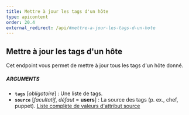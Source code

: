 ```yaml
---
title: Mettre à jour les tags d'un hôte
type: apicontent
order: 20.4
external_redirect: /api/#mettre-a-jour-les-tags-d-un-hote
---
```


## Mettre à jour les tags d'un hôte
Cet endpoint vous permet de mettre à jour tous les tags d'un hôte donné.

##### ARGUMENTS
* **`tags`** [*obligatoire*] :
    Une liste de tags.
* **`source`** [*facultatif*, *défaut* = **users**] : 
    La source des tags (p. ex., chef, puppet).
    [Liste complète de valeurs d'attribut source][1]

[1]: /integrations/faq/list-of-api-source-attribute-value
